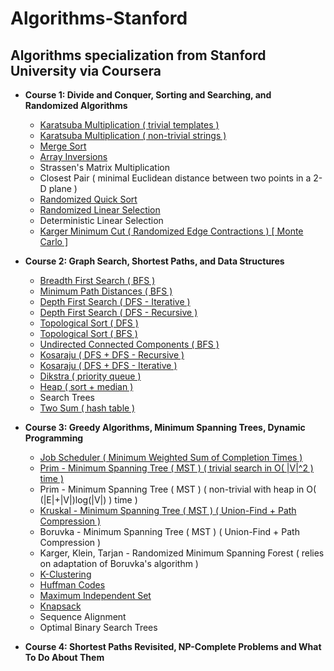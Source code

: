 # Algorithms-Stanford
## Algorithms specialization from Stanford University via Coursera
* **Course 1: Divide and Conquer, Sorting and Searching, and Randomized Algorithms**
  * [Karatsuba Multiplication ( trivial templates )]( https://github.com/claytonjwong/Algorithms-Stanford/blob/master/course1/karatsuba_multiplication/main.cpp )
  * [Karatsuba Multiplication ( non-trivial strings )]( https://github.com/claytonjwong/Algorithms-Stanford/blob/master/course1/karatsuba_multi_string/main.cpp )
  * [Merge Sort]( https://github.com/claytonjwong/Algorithms-Stanford/blob/master/course1/merge_sort/main.cpp )
  * [Array Inversions]( https://github.com/claytonjwong/Algorithms-Stanford/blob/master/course1/array_inversions/main.cpp )
  * Strassen's Matrix Multiplication
  * Closest Pair ( minimal Euclidean distance between two points in a 2-D plane )
  * [Randomized Quick Sort]( https://github.com/claytonjwong/Algorithms-Stanford/blob/master/course1/quick_sort/main.cpp )
  * [Randomized Linear Selection]( https://github.com/claytonjwong/Algorithms-Stanford/blob/master/course1/r_select/main.cpp )
  * Deterministic Linear Selection
  * [Karger Minimum Cut ( Randomized Edge Contractions ) [ Monte Carlo ]]( https://github.com/claytonjwong/Algorithms-Stanford/tree/master/course1/karger_min_cut/main.cpp )
* **Course 2: Graph Search, Shortest Paths, and Data Structures**
  * [Breadth First Search ( BFS )]( https://github.com/claytonjwong/Algorithms-Stanford/tree/master/course2/bfs/main.cpp )
  * [Minimum Path Distances ( BFS )]( https://github.com/claytonjwong/Algorithms-Stanford/tree/master/course2/bfs_min_path_dist/main.cpp )
  * [Depth First Search ( DFS - Iterative )]( https://github.com/claytonjwong/Algorithms-Stanford/tree/master/course2/dfs/main.cpp )
  * [Depth First Search ( DFS - Recursive )]( https://github.com/claytonjwong/Algorithms-Stanford/tree/master/course2/dfs_rec/main.cpp )
  * [Topological Sort ( DFS )]( https://github.com/claytonjwong/Algorithms-Stanford/blob/master/course2/topo_sort/main.cpp )
  * [Topological Sort ( BFS )]( https://github.com/claytonjwong/Algorithms-Stanford/blob/master/course2/topo_sort_prune_bfs/main.cpp )
  * [Undirected Connected Components ( BFS )]( https://github.com/claytonjwong/Algorithms-Stanford/blob/master/course2/ucc/main.cpp )
  * [Kosaraju ( DFS + DFS - Recursive )]( https://github.com/claytonjwong/Algorithms-Stanford/blob/master/course2/kosaraju_rec/main.cpp )
  * [Kosaraju ( DFS + DFS - Iterative )]( https://github.com/claytonjwong/Algorithms-Stanford/blob/master/course2/kosaraju_itr/main.cpp )
  * [Dikstra ( priority queue )]( https://github.com/claytonjwong/Algorithms-Stanford/blob/master/course2/dikstra_priority_queue/main.cpp )
  * [Heap ( sort + median )]( https://github.com/claytonjwong/Algorithms-Stanford/blob/master/course2/heap/main.cpp )
  * Search Trees
  * [Two Sum ( hash table )]( https://github.com/claytonjwong/Algorithms-Stanford/blob/master/course2/two_sum/main.cpp )
* **Course 3: Greedy Algorithms, Minimum Spanning Trees, Dynamic Programming**
  * [Job Scheduler ( Minimum Weighted Sum of Completion Times )]( https://github.com/claytonjwong/Algorithms-Stanford/blob/master/course3/schedule_jobs/main.cpp )
  * [Prim - Minimum Spanning Tree ( MST ) ( trivial search in O( |V|^2 ) time )]( https://github.com/claytonjwong/Algorithms-Stanford/tree/master/course3/prim_mst )
  * Prim - Minimum Spanning Tree ( MST ) ( non-trivial with heap in O( (|E|+|V|)log(|V|) ) time )
  * [Kruskal - Minimum Spanning Tree ( MST ) ( Union-Find + Path Compression )]( https://github.com/claytonjwong/Algorithms-Stanford/blob/master/course3/kruskal_mst/main.cpp )
  * Boruvka - Minimum Spanning Tree ( MST ) ( Union-Find + Path Compression )
  * Karger, Klein, Tarjan - Randomized Minimum Spanning Forest ( relies on adaptation of Boruvka's algorithm ) 
  * [K-Clustering]( https://github.com/claytonjwong/Algorithms-Stanford/blob/master/course3/clustering/main.cpp )
  * [Huffman Codes]( https://github.com/claytonjwong/Algorithms-Stanford/blob/master/course3/huffman/main.cpp )
  * [Maximum Independent Set]( https://github.com/claytonjwong/Algorithms-Stanford/blob/master/course3/max_independent_set/main.cpp )
  * [Knapsack]( https://github.com/claytonjwong/Algorithms-Stanford/tree/master/course3/knapsack )
  * Sequence Alignment
  * Optimal Binary Search Trees
  
* **Course 4: Shortest Paths Revisited, NP-Complete Problems and What To Do About Them**
